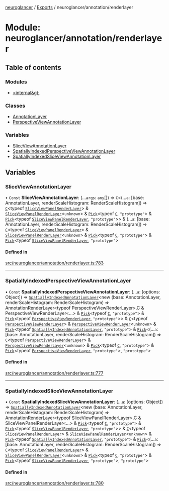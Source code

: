 [neuroglancer](../README.md) / [Exports](../modules.md) / neuroglancer/annotation/renderlayer

# Module: neuroglancer/annotation/renderlayer

## Table of contents

### Modules

- [&lt;internal\&gt;](neuroglancer_annotation_renderlayer._internal_.md)

### Classes

- [AnnotationLayer](../classes/neuroglancer_annotation_renderlayer.AnnotationLayer.md)
- [PerspectiveViewAnnotationLayer](../classes/neuroglancer_annotation_renderlayer.PerspectiveViewAnnotationLayer.md)

### Variables

- [SliceViewAnnotationLayer](neuroglancer_annotation_renderlayer.md#sliceviewannotationlayer)
- [SpatiallyIndexedPerspectiveViewAnnotationLayer](neuroglancer_annotation_renderlayer.md#spatiallyindexedperspectiveviewannotationlayer)
- [SpatiallyIndexedSliceViewAnnotationLayer](neuroglancer_annotation_renderlayer.md#spatiallyindexedsliceviewannotationlayer)

## Variables

### SliceViewAnnotationLayer

• `Const` **SliceViewAnnotationLayer**: (...`args`: `any`[]) => `C`<(...`a`: [base: AnnotationLayer, renderScaleHistogram: RenderScaleHistogram]) => [`C`](../classes/neuroglancer_annotation_renderlayer._internal_.C.md)<typeof [`SliceViewPanelRenderLayer`](../classes/neuroglancer_sliceview_renderlayer.SliceViewPanelRenderLayer.md)\> & [`SliceViewPanelRenderLayer`](../classes/neuroglancer_sliceview_renderlayer.SliceViewPanelRenderLayer.md)<`unknown`\> & [`Pick`](neuroglancer_annotation_renderlayer._internal_.md#pick)<typeof [`C`](../classes/neuroglancer_annotation_renderlayer._internal_.C.md), ``"prototype"``\> & [`Pick`](neuroglancer_annotation_renderlayer._internal_.md#pick)<typeof [`SliceViewPanelRenderLayer`](../classes/neuroglancer_sliceview_renderlayer.SliceViewPanelRenderLayer.md), ``"prototype"``\>\> & (...`a`: [base: AnnotationLayer, renderScaleHistogram: RenderScaleHistogram]) => [`C`](../classes/neuroglancer_annotation_renderlayer._internal_.C.md)<typeof [`SliceViewPanelRenderLayer`](../classes/neuroglancer_sliceview_renderlayer.SliceViewPanelRenderLayer.md)\> & [`SliceViewPanelRenderLayer`](../classes/neuroglancer_sliceview_renderlayer.SliceViewPanelRenderLayer.md)<`unknown`\> & [`Pick`](neuroglancer_annotation_renderlayer._internal_.md#pick)<typeof [`C`](../classes/neuroglancer_annotation_renderlayer._internal_.C.md), ``"prototype"``\> & [`Pick`](neuroglancer_annotation_renderlayer._internal_.md#pick)<typeof [`SliceViewPanelRenderLayer`](../classes/neuroglancer_sliceview_renderlayer.SliceViewPanelRenderLayer.md), ``"prototype"``\>

#### Defined in

[src/neuroglancer/annotation/renderlayer.ts:783](https://github.com/ActiveBrainAtlas2/neuroglancer/blob/91617476/src/neuroglancer/annotation/renderlayer.ts#L783)

___

### SpatiallyIndexedPerspectiveViewAnnotationLayer

• `Const` **SpatiallyIndexedPerspectiveViewAnnotationLayer**: (...`a`: [options: Object]) => [`SpatiallyIndexedAnnotationLayer`](../classes/neuroglancer_annotation_renderlayer._internal_.SpatiallyIndexedAnnotationLayer.md)<new (base: AnnotationLayer, renderScaleHistogram: RenderScaleHistogram) =\> AnnotationRenderLayer<typeof PerspectiveViewRenderLayer\>.C & PerspectiveViewRenderLayer<...\> & [`Pick`](neuroglancer_annotation_renderlayer._internal_.md#pick)<typeof [`C`](../classes/neuroglancer_annotation_renderlayer._internal_.C.md), ``"prototype"``\> & [`Pick`](neuroglancer_annotation_renderlayer._internal_.md#pick)<typeof [`PerspectiveViewRenderLayer`](../classes/neuroglancer_perspective_view_render_layer.PerspectiveViewRenderLayer.md), ``"prototype"``\>\> & [`C`](../classes/neuroglancer_annotation_renderlayer._internal_.C.md)<typeof [`PerspectiveViewRenderLayer`](../classes/neuroglancer_perspective_view_render_layer.PerspectiveViewRenderLayer.md)\> & [`PerspectiveViewRenderLayer`](../classes/neuroglancer_perspective_view_render_layer.PerspectiveViewRenderLayer.md)<`unknown`\> & [`Pick`](neuroglancer_annotation_renderlayer._internal_.md#pick)<typeof [`SpatiallyIndexedAnnotationLayer`](../classes/neuroglancer_annotation_renderlayer._internal_.SpatiallyIndexedAnnotationLayer.md), ``"prototype"``\> & [`Pick`](neuroglancer_annotation_renderlayer._internal_.md#pick)<(...`a`: [base: AnnotationLayer, renderScaleHistogram: RenderScaleHistogram]) => [`C`](../classes/neuroglancer_annotation_renderlayer._internal_.C.md)<typeof [`PerspectiveViewRenderLayer`](../classes/neuroglancer_perspective_view_render_layer.PerspectiveViewRenderLayer.md)\> & [`PerspectiveViewRenderLayer`](../classes/neuroglancer_perspective_view_render_layer.PerspectiveViewRenderLayer.md)<`unknown`\> & [`Pick`](neuroglancer_annotation_renderlayer._internal_.md#pick)<typeof [`C`](../classes/neuroglancer_annotation_renderlayer._internal_.C.md), ``"prototype"``\> & [`Pick`](neuroglancer_annotation_renderlayer._internal_.md#pick)<typeof [`PerspectiveViewRenderLayer`](../classes/neuroglancer_perspective_view_render_layer.PerspectiveViewRenderLayer.md), ``"prototype"``\>, ``"prototype"``\>

#### Defined in

[src/neuroglancer/annotation/renderlayer.ts:777](https://github.com/ActiveBrainAtlas2/neuroglancer/blob/91617476/src/neuroglancer/annotation/renderlayer.ts#L777)

___

### SpatiallyIndexedSliceViewAnnotationLayer

• `Const` **SpatiallyIndexedSliceViewAnnotationLayer**: (...`a`: [options: Object]) => [`SpatiallyIndexedAnnotationLayer`](../classes/neuroglancer_annotation_renderlayer._internal_.SpatiallyIndexedAnnotationLayer.md)<new (base: AnnotationLayer, renderScaleHistogram: RenderScaleHistogram) =\> AnnotationRenderLayer<typeof SliceViewPanelRenderLayer\>.C & SliceViewPanelRenderLayer<...\> & [`Pick`](neuroglancer_annotation_renderlayer._internal_.md#pick)<typeof [`C`](../classes/neuroglancer_annotation_renderlayer._internal_.C.md), ``"prototype"``\> & [`Pick`](neuroglancer_annotation_renderlayer._internal_.md#pick)<typeof [`SliceViewPanelRenderLayer`](../classes/neuroglancer_sliceview_renderlayer.SliceViewPanelRenderLayer.md), ``"prototype"``\>\> & [`C`](../classes/neuroglancer_annotation_renderlayer._internal_.C.md)<typeof [`SliceViewPanelRenderLayer`](../classes/neuroglancer_sliceview_renderlayer.SliceViewPanelRenderLayer.md)\> & [`SliceViewPanelRenderLayer`](../classes/neuroglancer_sliceview_renderlayer.SliceViewPanelRenderLayer.md)<`unknown`\> & [`Pick`](neuroglancer_annotation_renderlayer._internal_.md#pick)<typeof [`SpatiallyIndexedAnnotationLayer`](../classes/neuroglancer_annotation_renderlayer._internal_.SpatiallyIndexedAnnotationLayer.md), ``"prototype"``\> & [`Pick`](neuroglancer_annotation_renderlayer._internal_.md#pick)<(...`a`: [base: AnnotationLayer, renderScaleHistogram: RenderScaleHistogram]) => [`C`](../classes/neuroglancer_annotation_renderlayer._internal_.C.md)<typeof [`SliceViewPanelRenderLayer`](../classes/neuroglancer_sliceview_renderlayer.SliceViewPanelRenderLayer.md)\> & [`SliceViewPanelRenderLayer`](../classes/neuroglancer_sliceview_renderlayer.SliceViewPanelRenderLayer.md)<`unknown`\> & [`Pick`](neuroglancer_annotation_renderlayer._internal_.md#pick)<typeof [`C`](../classes/neuroglancer_annotation_renderlayer._internal_.C.md), ``"prototype"``\> & [`Pick`](neuroglancer_annotation_renderlayer._internal_.md#pick)<typeof [`SliceViewPanelRenderLayer`](../classes/neuroglancer_sliceview_renderlayer.SliceViewPanelRenderLayer.md), ``"prototype"``\>, ``"prototype"``\>

#### Defined in

[src/neuroglancer/annotation/renderlayer.ts:780](https://github.com/ActiveBrainAtlas2/neuroglancer/blob/91617476/src/neuroglancer/annotation/renderlayer.ts#L780)
